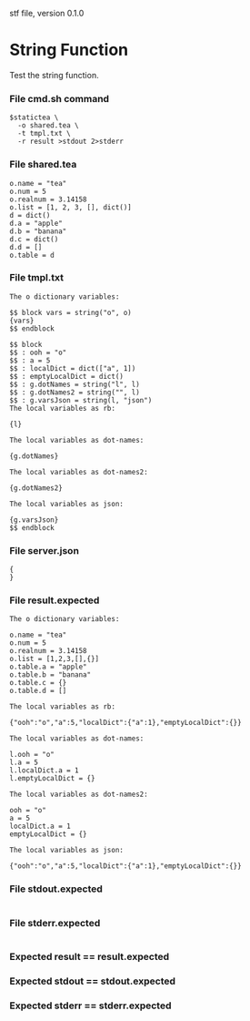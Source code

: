 stf file, version 0.1.0

# String Function

Test the string function.

### File cmd.sh command

~~~
$statictea \
  -o shared.tea \
  -t tmpl.txt \
  -r result >stdout 2>stderr
~~~

### File shared.tea

~~~
o.name = "tea"
o.num = 5
o.realnum = 3.14158
o.list = [1, 2, 3, [], dict()]
d = dict()
d.a = "apple"
d.b = "banana"
d.c = dict()
d.d = []
o.table = d
~~~

### File tmpl.txt

~~~
The o dictionary variables:

$$ block vars = string("o", o)
{vars}
$$ endblock

$$ block
$$ : ooh = "o"
$$ : a = 5
$$ : localDict = dict(["a", 1])
$$ : emptyLocalDict = dict()
$$ : g.dotNames = string("l", l)
$$ : g.dotNames2 = string("", l)
$$ : g.varsJson = string(l, "json")
The local variables as rb:

{l}

The local variables as dot-names:

{g.dotNames}

The local variables as dot-names2:

{g.dotNames2}

The local variables as json:

{g.varsJson}
$$ endblock
~~~

### File server.json

~~~
{
}
~~~

### File result.expected

~~~
The o dictionary variables:

o.name = "tea"
o.num = 5
o.realnum = 3.14158
o.list = [1,2,3,[],{}]
o.table.a = "apple"
o.table.b = "banana"
o.table.c = {}
o.table.d = []

The local variables as rb:

{"ooh":"o","a":5,"localDict":{"a":1},"emptyLocalDict":{}}

The local variables as dot-names:

l.ooh = "o"
l.a = 5
l.localDict.a = 1
l.emptyLocalDict = {}

The local variables as dot-names2:

ooh = "o"
a = 5
localDict.a = 1
emptyLocalDict = {}

The local variables as json:

{"ooh":"o","a":5,"localDict":{"a":1},"emptyLocalDict":{}}
~~~

### File stdout.expected

~~~
~~~

### File stderr.expected

~~~
~~~

### Expected result == result.expected
### Expected stdout == stdout.expected
### Expected stderr == stderr.expected
